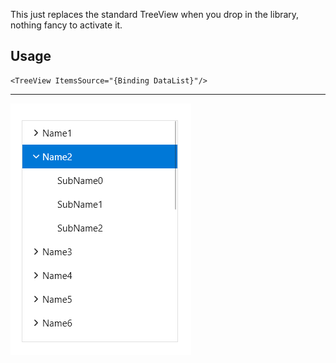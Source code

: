 This just replaces the standard TreeView when you drop in the library, nothing fancy to activate it. 

## Usage
```
<TreeView ItemsSource="{Binding DataList}"/>
```

***

![](https://github.com/HandyOrg/HandyOrgResource/blob/master/HandyControl/Resources/TreeView.png)